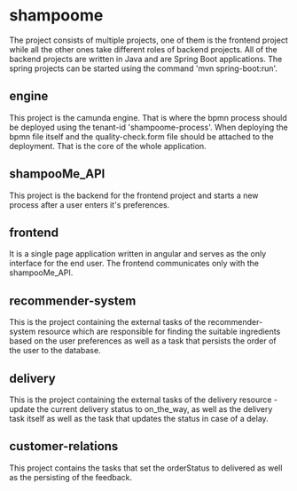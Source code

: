 # shampoome

The project consists of multiple projects, one of them is the frontend project while all the other ones take different roles of backend projects. All of the backend projects are written in Java and are Spring Boot applications. The spring projects can be started using the command 'mvn spring-boot:run'.

## engine
This project is the camunda engine. That is where the bpmn process should be deployed using the tenant-id 'shampoome-process'. When deploying the bpmn file itself and the quality-check.form file should be attached to the deployment. That is the core of the whole application.

## shampooMe_API
This project is the backend for the frontend project and starts a new process after a user enters it's preferences.

## frontend
It is a single page application written in angular and serves as the only interface for the end user. The frontend communicates only with the shampooMe_API.

## recommender-system
This is the project containing the external tasks of the recommender-system resource which are responsible for finding the suitable ingredients based on the user preferences as well as a task that persists the order of the user to the database.

## delivery
This is the project containing the external tasks of the delivery resource - update the current delivery status to on_the_way, as well as the delivery task itself as well as the task that updates the status in case of a delay.

## customer-relations
This project contains the tasks that set the orderStatus to delivered as well as the persisting of the feedback.